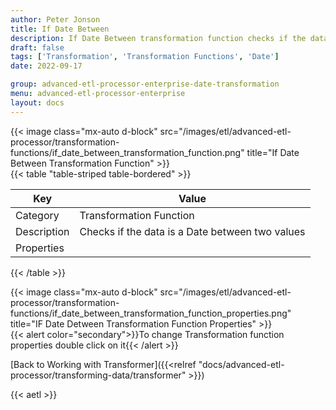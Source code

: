 ```yaml
---
author: Peter Jonson
title: If Date Between
description: If Date Between transformation function checks if the data is a Date between two values
draft: false
tags: ['Transformation', 'Transformation Functions', 'Date']
date: 2022-09-17

group: advanced-etl-processor-enterprise-date-transformation
menu: advanced-etl-processor-enterprise
layout: docs
---
```


{{< image class="mx-auto d-block"  src="/images/etl/advanced-etl-processor/transformation-functions/if_date_between_transformation_function.png" title="If Date Between Transformation Function" >}}
\
{{< table "table-striped table-bordered" >}}

| Key         | Value                                           |
| ----------- | ----------------------------------------------- |
| Category    | Transformation Function                         |
| Description | Checks if the data is a Date between two values |
| Properties  |                                                 |

{{< /table >}}

{{< image class="mx-auto d-block"  src="/images/etl/advanced-etl-processor/transformation-functions/if_date_between_transformation_function_properties.png" title="IF Date Detween Transformation Function Properties" >}}
\
{{< alert color="secondary">}}To change Transformation function properties double click on it{{< /alert >}}

[Back to Working with Transformer]({{<relref "docs/advanced-etl-processor/transforming-data/transformer" >}})

{{< aetl >}}